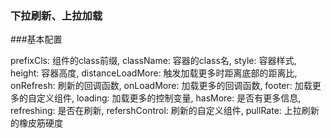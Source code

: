 ### 下拉刷新、上拉加载

###基本配置

prefixCls: 组件的class前缀,
className: 容器的class名,
style: 容器样式,
height: 容器高度,
distanceLoadMore: 触发加载更多时距离底部的距离比,
onRefresh: 刷新的回调函数,
onLoadMore: 加载更多的回调函数,
footer: 加载更多的自定义组件,
loading: 加载更多的控制变量,
hasMore: 是否有更多信息,
refreshing: 是否在刷新,
refershControl: 刷新的自定义组件,
pullRate: 上拉刷新的橡皮筋硬度